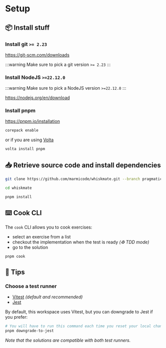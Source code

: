 # Setup

## 📦 Install stuff

### Install git `>= 2.23`

https://git-scm.com/downloads

:::warning
Make sure to pick a git version `>= 2.23`
:::

### Install NodeJS `>=22.12.0`

:::warning
Make sure to pick a NodeJS version `>=22.12.0`
:::

https://nodejs.org/en/download

### Install pnpm

https://pnpm.io/installation

```sh
corepack enable
```

or if you are using [Volta](https://volta.sh/)

```sh
volta install pnpm
```

## 📥 Retrieve source code and install dependencies

```sh
git clone https://github.com/marmicode/whiskmate.git --branch pragmatic-angular-testing

cd whiskmate

pnpm install
```

## ⌨️ Cook CLI

The `cook` CLI allows you to cook exercises:

- select an exercise from a list
- checkout the implementation when the test is ready _(♻️ TDD mode)_
- go to the solution

```sh
pnpm cook
```

## 📖 Tips

### Choose a test runner

- [Vitest](https://vitest.dev/) _(default and recommended)_
- [Jest](https://jestjs.io/)

By default, this workspace uses Vitest, but you can downgrade to Jest if you prefer:

```sh
# You will have to run this command each time you reset your local changes
pnpm downgrade-to-jest
```

_Note that the solutions are compatible with both test runners._

